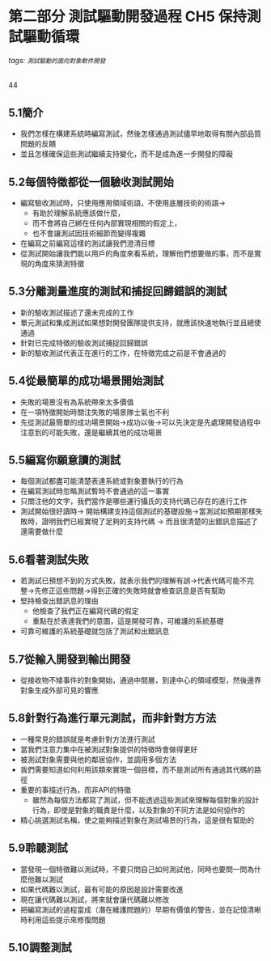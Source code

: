 # 第二部分 測試驅動開發過程 CH5 保持測試驅動循環
###### tags: `測試驅動的面向對象軟件開發`
44
## 5.1簡介
- 我們怎樣在構建系統時編寫測試，然後怎樣通過測試儘早地取得有關內部品質問題的反饋
- 並且怎樣確保這些測試繼續支持變化，而不是成為進一步開發的障礙
## 5.2每個特徵都從一個驗收測試開始
- 編寫驗收測試時，只使用應用領域術語，不使用底層技術的術語->
    - 有助於理解系統應該做什麼，
    - 而不會將自己綁在任何內部實現相關的假定上，
    - 也不會讓測試因技術細節而變得複雜
- 在編寫之前編寫這樣的測試讓我們澄清目標
- 從測試開始讓我們能以用戶的角度來看系統，理解他們想要做的事，而不是實現的角度來猜測特徵
## 5.3分離測量進度的測試和捕捉回歸錯誤的測試
- 新的驗收測試描述了還未完成的工作
- 單元測試和集成測試如果想對開發團隊提供支持，就應該快速地執行並且總使通過
- 針對已完成特徵的驗收測試捕捉回歸錯誤
- 新的驗收測試代表正在進行的工作，在特徵完成之前是不會通過的
## 5.4從最簡單的成功場景開始測試
- 失敗的場景沒有為系統帶來太多價值
- 在一項特徵開始時關注失敗的場景隊士氣也不利
- 先從測試最簡單的成功場景開始->成功以後->可以先決定是先處理開發過程中注意到的可能失敗，還是繼續其他的成功場景
## 5.5編寫你願意讀的測試
- 每個測試都盡可能清楚表達系統或對象要執行的行為
- 在編寫測試時忽略測試暫時不會通過的這一事實
- 只關注他的文字，我們當作是哪些運行攝氏的支持代碼已存在的進行工作
- 測試開始很好讀時-> 開始構建支持這個測試的基礎設施->當測試如預期那樣失敗時，證明我們已經實現了足夠的支持代碼 -> 而且很清楚的出錯訊息描述了還需要做什麼
## 5.6看著測試失敗
- 若測試已預想不到的方式失敗，就表示我們的理解有誤->代表代碼可能不完整->先修正這些問題->得到正確的失敗時就會檢查訊息是否有幫助
- 堅持檢查出錯訊息的理由
    - 他檢查了我們正在編寫代碼的假定
    - 重點在於表達我們的意圖，這是開發可靠，可維護的系統基礎
- 可靠可維護的系統基礎就包括了測試和出錯訊息
## 5.7從輸入開發到輸出開發
- 從接收物不矮事件的對象開始，通過中間層，到達中心的領域模型，然後邊界對象生成外部可見的響應
## 5.8針對行為進行單元測試，而非針對方方法
- 一種常見的錯誤就是考慮針對方法進行測試
- 當我們注意力集中在被測試對象提供的特徵時會做得更好
- 被測試對象需要與他的鄰居協作，並調用多個方法
- 我們需要知道如何利用該類來實現一個目標，而不是測試所有通過其代碼的路徑
- 重要的事描述行為，而非API的特徵
    - 雖然為每個方法都寫了測試，但不能透過這些測試來理解每個對象的設計行為，即使是對象的職責是什麼，以及對象的不同方法是如何協作的
- 精心挑選測試名稱，使之能夠描述對象在測試場景的行為，這是很有幫助的
## 5.9聆聽測試
- 當發現一個特徵難以測試時，不要只問自己如何測試他，同時也要問一問為什麼他難以測試
- 如果代碼難以測試，最有可能的原因是設計需要改進
- 現在讓代碼難以測試，將來就會讓代碼難以修改
- 把編寫測試的過程當成（潛在維護問題的）早期有價值的警告，並在記憶清晰時利用這些提示來修復問題
## 5.10調整測試


